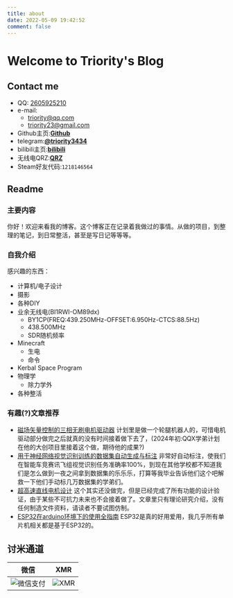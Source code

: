 ```yaml
---
title: about
date: 2022-05-09 19:42:52
comment: false
---
```

# Welcome to Triority's Blog
## Contact me
+ QQ:  [2605925210](tencent://AddContact/?fromId=45&fromSubId=1&subcmd=all&uin=2605925210&website=www.oicqzone.com)
+ e-mail:  
  + [triority@qq.com](mailto:triority@qq.com)
  + [triority23@gmail.com](mailto:triority23@gmail.com)
+ Github主页:**[Github](https://github.com/Triority)** 
+ telegram:**[@triority3434](https://t.me/triority3434)**
+ bilibili主页:**[bilibili](https://space.bilibili.com/162010648)**
+ 无线电QRZ:**[QRZ](https://www.qrz.com/db/bi1rwi)**
+ Steam好友代码:`1218146564`


## Readme
### 主要内容
你好！欢迎来看我的博客。这个博客正在记录着我做过的事情。从做的项目，到整理的笔记，到日常整活，甚至是写日记等等等。

### 自我介绍
感兴趣的东西：
+ 计算机/电子设计
+ 摄影
+ 各种DIY
+ 业余无线电(BI1RWI-OM89dx)
  + BY1CP(FREQ:439.250MHz-OFFSET:6.950Hz-CTCS:88.5Hz)
  + 438.500MHz
  + SDR随机频率
+ Minecraft
  + 生电
  + 命令
+ Kerbal Space Program
+ 物理学
  + 除力学外
+ 各种整活

### 有趣(?)文章推荐
+ [磁场矢量控制的三相无刷电机驱动器](https://triority.cc/2024/foc-driver-finally/)
计划里是做一个轮腿机器人的，可惜电机驱动部分做完之后就真的没有时间接着做下去了，(2024年初:QQX学弟计划在他的大创项目里接着这个做，期待他的成果?)
+ [用于神经网络视觉识别训练的数据集自动生成与标注](https://triority.cc/2022/img-data-marker/)
非常好自动标注，使我们在智能车竞赛讯飞组视觉识别任务准确率100%，到现在其他学校都不知道我们是怎么做到一夜之间拿到数据集的乐乐乐，打算等我毕业告诉他们这个吧解救一下他们手动标几万数据集的学弟们。
+ [超高速直线电机设计](https://triority.cc/2024/Ultra-high-speed-linear-motor/)
这个其实还没做完，但是已经完成了所有功能的设计验证，由于某些不可抗力未来也不会接着做了。文章里只有理论研究介绍，没有任何制造文件资料，请读者不要试图仿制。
+ [ESP32在arduino环境下的使用全指南](https://triority.cc/2023/esp32-all-in-one/)
ESP32是真的好用爱用，我几乎所有单片机相关都是基于ESP32的。

## 讨米通道

| **微信**  | **XMR**  |
| :------------: | :------------: |
| ![微信支付](/img/wx.png)  | ![XMR](/img/XMR.png)  |
